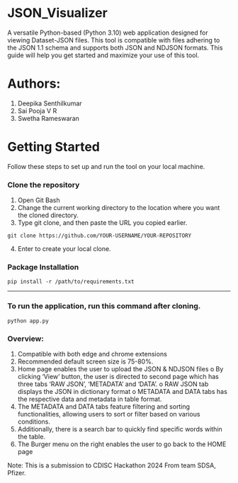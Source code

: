 # JSON_Visualizer
   
   A versatile Python-based (Python 3.10) web application designed for viewing Dataset-JSON files. This tool is compatible with files adhering to the JSON 1.1 schema and supports both JSON and NDJSON formats. This guide will help you get started and maximize your use of this tool.

# Authors:
  1.	Deepika Senthilkumar
  2.	Sai Pooja V R
  3.	Swetha Rameswaran

# Getting Started
Follow these steps to set up and run the tool on your local machine.

### Clone the repository
1. Open Git Bash
2. Change the current working directory to the location where you want the cloned directory.
3. Type git clone, and then paste the URL you copied earlier.
   
  ```
  git clone https://github.com/YOUR-USERNAME/YOUR-REPOSITORY  
  ```

4. Enter to create your local clone.

### Package Installation

  ```
  pip install -r /path/to/requirements.txt
  ```
----

### To run the application, run this command after cloning.

```
python app.py
```
### Overview:

1. Compatible with both edge and chrome extensions
2. Recommended default screen size is 75-80%.
3. Home page enables the user to upload the JSON & NDJSON files
    o	By clicking ‘View’ button, the user is directed to second page which has three tabs ‘RAW JSON’, ‘METADATA’ and ‘DATA’.
    o	RAW JSON tab displays the JSON in dictionary format
    o	METADATA and DATA tabs has the respective data and metadata in table format.
 4. The METADATA and DATA tabs feature filtering and sorting functionalities, allowing users to sort or filter based on various conditions.
 5. Additionally, there is a search bar to quickly find specific words within the table.
 6. The Burger menu on the right enables the user to go back to the HOME page

Note: This is a submission to CDISC Hackathon 2024 From team SDSA, Pfizer.
